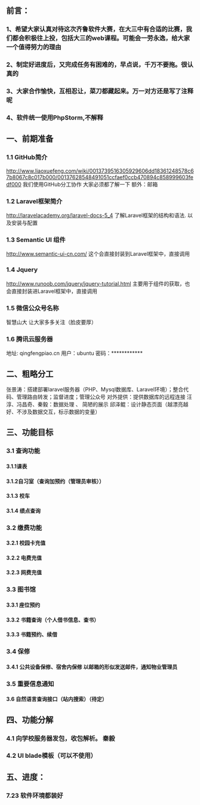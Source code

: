 ## 前言：
### 1、希望大家认真对待这次齐鲁软件大赛，在大三中有合适的比赛，我们都会积极往上投，包括大三的web课程。可能会一劳永逸，给大家一个值得努力的理由
### 2、制定好进度后，又完成任务有困难的，早点说，千万不要拖。很认真的
### 3、大家合作愉快，互相忍让，菜刀都藏起来。万一对方还是写了注释呢
### 4、软件统一使用PhpStorm,不解释


## 一、前期准备
### 1.1  GitHub简介
http://www.liaoxuefeng.com/wiki/0013739516305929606dd18361248578c67b8067c8c017b000/00137628548491051ccfaef0ccb470894c858999603fedf000
我们使用GitHub分工协作     大家必须都了解一下   额外：邮箱  
### 1.2  Laravel框架简介
http://laravelacademy.org/laravel-docs-5_4
了解Laravel框架的结构和语法.   	以及安装与配置
### 1.3  Semantic UI 组件
http://www.semantic-ui-cn.com/
这个会直接封装到Laravel框架中，直接调用
### 1.4  Jquery
http://www.runoob.com/jquery/jquery-tutorial.html
主要用于组件的获取，也会直接封装进Laravel框架中，直接调用
### 1.5  微信公众号名称
智慧山大    让大家多多关注（脸皮要厚）
### 1.6  腾讯云服务器
地址:   qingfengpiao.cn    用户：ubuntu    密码：************
## 二、粗略分工
张景涛：搭建部署laravel服务器（PHP、Mysql数据库、Laravel环境）；整合代码、管理路由转发；监督进度；管理公众号
	对外提供：提供数据库的远程连接
汪淳、冯昌奇、秦毅：数据处理 、 简陋的展示
邱泽鲲：设计静态页面（越漂亮越好、不涉及数据交互，标示数据的变量）



## 三、功能目标
### 3.1  查询功能
#### 3.1.1课表
#### 3.1.2自习室（查询加预约（管理员审核））
#### 3.1.3 校车
#### 3.1.4 绩点查询
### 3.2  缴费功能
#### 3.2.1 校园卡充值
#### 3.2.2 电费充值
#### 3.2.3 网费充值
### 3.3  图书馆
#### 3.3.1 座位预约
#### 3.3.2 书籍查询（个人借书信息、查书）
#### 3.3.3 书籍预约、续借
### 3.4  保修
#### 3.4.1 公共设备保修、宿舍内保修 以邮箱的形似发送邮件，通知物业管理员
### 3.5  重要信息通知
#### 3.6  自然语言查询接口（站内搜索）（待定）


## 四、功能分解
### 4.1  向学校服务器发包，收包解析。    秦毅
### 4.2  UI   blade模板（可以不使用）  




## 五、进度：
### 7.23   软件环境都装好
